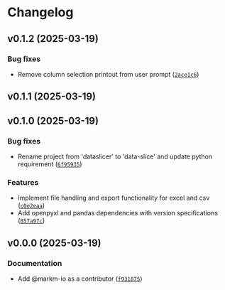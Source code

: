 # Changelog

## v0.1.2 (2025-03-19)

### Bug fixes

- Remove column selection printout from user prompt ([`2ace1c6`](https://github.com/markm-io/dataslicer/commit/2ace1c638aa20ad3f534b585725aab72958ef5b4))

## v0.1.1 (2025-03-19)

## v0.1.0 (2025-03-19)

### Bug fixes

- Rename project from 'dataslicer' to 'data-slice' and update python requirement ([`6f95935`](https://github.com/markm-io/dataslicer/commit/6f959358450b835d5e217967377b68ccae9c0f5a))

### Features

- Implement file handling and export functionality for excel and csv ([`c0e2eaa`](https://github.com/markm-io/dataslicer/commit/c0e2eaac6bbaa2b8d99a298444db1b2a44d5581b))
- Add openpyxl and pandas dependencies with version specifications ([`857a97c`](https://github.com/markm-io/dataslicer/commit/857a97c6ea47115a177f7458d02f77df7a6525a5))

## v0.0.0 (2025-03-19)

### Documentation

- Add @markm-io as a contributor ([`f931875`](https://github.com/markm-io/dataslicer/commit/f931875349608e0570134fe3406ec6e31f579b2b))

